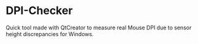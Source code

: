# DPI-Checker
 Quick tool made with QtCreator to measure real Mouse DPI due to sensor height discrepancies for Windows.
